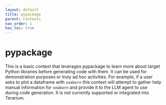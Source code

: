 ```yaml
---
layout: default
title: pypackage
parent: Contexts
nav_order: 1
has_toc: true
---
```


# pypackage

This is a basic context that leverages pypackage to learn more about target Python libraries before generating code with them. It can be used for demonstration purposes or truly ad hoc activities. For example, if a user asks to plot a dataframe with `seaborn` this context will attempt to gather help manual information for `seaborn` and provide it to the LLM agent to use during code generation. It is not currently supported or integrated into Terarium.